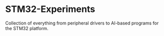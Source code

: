# STM32-Experiments

Collection of everything from peripheral drivers to AI-based programs for the STM32 platform.
